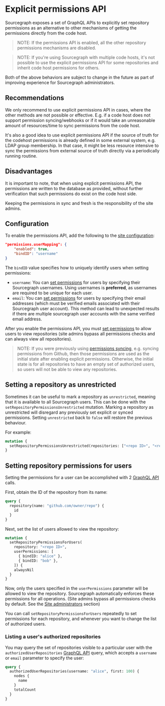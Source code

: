 # Explicit permissions API

Sourcegraph exposes a set of GraphQL APIs to explicitly set repository permissions as an alternative to other mechanisms of getting the permissions directly from the code host.

<span class="virtual-br"></span>

> NOTE: If the permissions API is enabled, all the other repository permissions mechanisms are disabled.

> NOTE: If you're using Sourcegraph with multiple code hosts, it's not possible to use the explicit permissions API for some repositories and inherit code host permissions for others.

Both of the above behaviors are subject to change in the future as part of improving experience for Sourcegraph administrators.

## Recommendations

We only recommend to use explicit permissions API in cases, where the other methods are not possible or effective. 
E.g. if a code host does not support permission syncing/webhooks or if it would take an unreasonable amount of resources/time to sync permissions from the code host.

It's also a good idea to use explicit permissions API if the source of truth for the codehost permissions is already defined in some external system, e.g. LDAP group membership.
In that case, it might be less resource intensive to sync the permissions from external source of truth directly via a periodically running routine.

## Disadvantages

It is important to note, that when using explicit permissions API, the permissions are written to the database as provided, without further verification that such permissions do exist on the code host side.

Keeping the permissions in sync and fresh is the responsibility of the site admins.

## Configuration

To enable the permissions API, add the following to the [site configuration](../config/site_config.md):

```json
"permissions.userMapping": {
    "enabled": true,
    "bindID": "username"
}
```

The `bindID` value specifies how to uniquely identify users when setting permissions:

- `username`: You can [set permissions](#setting-repository-permissions-for-users) for users by specifying their Sourcegraph usernames. Using usernames is **preferred**, as usernames are required to be unique for each user.
- `email`: You can [set permissions](#setting-repository-permissions-for-users) for users by specifying their email addresses (which must be verified emails associated with their Sourcegraph user account). This method can lead to unexpected results if there are multiple sourcegraph user accounts with the same verified email address.

After you enable the permissions API, you must [set permissions](#setting-repository-permissions-for-users) to allow users to view repositories (site admins bypass all permissions checks and can always view all repositories).

> NOTE: If you were previously using [permissions syncing](./syncing.md), e.g. syncing permissions from Github, then those permissions are used as the initial state after enabling explicit permissions. Otherwise, the initial state is for all repositories to have an empty set of authorized users, so users will not be able to view any repositories.

<span class="virtual-br"></span>

## Setting a repository as unrestricted

Sometimes it can be useful to mark a repository as `unrestricted`, meaning that it is available to all Sourcegraph users. This can be done with the `setRepositoryPermissionsUnrestricted` mutation. Marking a repository as unrestricted will disregard any previously set explicit or synced permissions. Setting `unrestricted` back to `false` will restore the previous behaviour.

For example:

```graphql
mutation {
  setRepositoryPermissionsUnrestricted(repositories: ["<repo ID>", "<repo ID>", "<repo ID>"], unrestricted: true)
}
```

## Setting repository permissions for users

Setting the permissions for a user can be accomplished with 2 [GraphQL API](../../api/graphql.md) calls.

First, obtain the ID of the repository from its name:

```graphql
query {
  repository(name: "github.com/owner/repo") {
    id
  }
}
```

Next, set the list of users allowed to view the repository:

```graphql
mutation {
  setRepositoryPermissionsForUsers(
    repository: "<repo ID>",
    userPermissions: [
      { bindID: "alice" },
      { bindID: "bob" },
    ]) {
    alwaysNil
  }
}
```

Now, only the users specified in the `userPermissions` parameter will be allowed to view the repository. Sourcegraph automatically enforces these permissions for all operations. (Site admins bypass all permissions checks by default. See the [Site administrators](./index.md#site-administrators) section)

You can call `setRepositoryPermissionsForUsers` repeatedly to set permissions for each repository, and whenever you want to change the list of authorized users.

### Listing a user's authorized repositories

You may query the set of repositories visible to a particular user with the `authorizedUserRepositories` [GraphQL API](../../api/graphql.md) query, which accepts a `username` or `email` parameter to specify the user:

```graphql
query {
  authorizedUserRepositories(username: "alice", first: 100) {
    nodes {
      name
    }
    totalCount
  }
}
```
